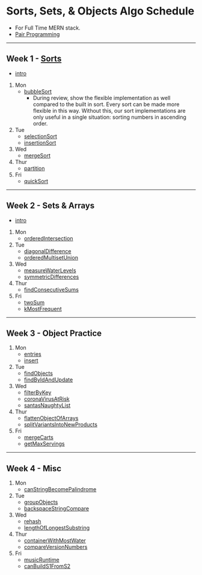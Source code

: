 # Sorts, Sets, & Objects Algo Schedule

- For Full Time MERN stack.
- [Pair Programming](../pair-programming.md)

---

## Week 1 - [Sorts](../src/sorts)

- [intro](../src/sorts/intro.md)

1. Mon
   - [bubbleSort](../src/sorts/bubbleSort/index.js)
     - During review, show the flexible implementation as well compared to the built in sort. Every sort can be made more flexible in this way. Without this, our sort implementations are only useful in a single situation: sorting numbers in ascending order.
2. Tue
   - [selectionSort](../src/sorts/selectionSort/index.js)
   - [insertionSort](../src/sorts/insertionSort/index.js)
3. Wed
   - [mergeSort](../src/sorts/mergeSort/index.js)
4. Thur
   - [partition](../src/sorts/partition/index.js)
5. Fri
   - [quickSort](../src/sorts/quickSort/index.js)

---

## Week 2 - Sets & Arrays

- [intro](../src/sets/intro.md)

1. Mon
   - [orderedIntersection](../src/sets/orderedIntersection/index.js)
2. Tue
   - [diagonalDifference](../src/arrays/diagonalDifference/index.js)
   - [orderedMultisetUnion](../src/sets/orderedMultisetUnion/index.js)
3. Wed
   - [measureWaterLevels](../src/arrays/measureWaterLevels/index.js)
   - [symmetricDifferences](../src/sets/symmetricDifferences/index.js)
4. Thur
   - [findConsecutiveSums](../src/arrays/findConsecutiveSums/index.js)
5. Fri
   - [twoSum](../src/arrays/twoSum/index.js)
   - [kMostFrequent](../src/arrays/kMostFrequent/index.js)

---

## Week 3 - Object Practice

1. Mon
   - [entries](../src/recreated_methods/Object/entries/index.js)
   - [insert](../src/objects/insert/index.js)
2. Tue
   - [findObjects](../src/objects/findObjects/index.js)
   - [findByIdAndUpdate](../src/objects/findByIdAndUpdate/index.js)
3. Wed
   - [filterByKey](../src/objects/filterByKey/index.js)
   - [coronaVirusAtRisk](../src/objects/coronaVirusAtRisk/index.js)
   - [santasNaughtyList](../src/objects/santasNaughtyList/index.js)
4. Thur
   - [flattenObjectOfArrays](../src/fromJob/flattenObjectOfArrays/index.js)
   - [splitVariantsIntoNewProducts](../src/fromJob/splitVariantsIntoNewProducts/index.js)
5. Fri
   - [mergeCarts](../src/arrays/mergeCarts/index.js)
   - [getMaxServings](../src/objects/getMaxServings/index.js)

---

## Week 4 - Misc

1. Mon
   - [canStringBecomePalindrome](../src/strings/canStringBecomePalindrome/index.js)
2. Tue
   - [groupObjects](../src/objects/groupObjects/index.js)
   - [backspaceStringCompare](../src/strings/backspaceStringCompare/index.js)
3. Wed
   - [rehash](../src/strings/rehash/index.js)
   - [lengthOfLongestSubstring](../src/strings/lengthOfLongestSubstring/index.js)
4. Thur
   - [containerWithMostWater](../src/arrays/containerWithMostWater/index.js)
   - [compareVersionNumbers](../src/strings/compareVersionNumbers/index.js)
5. Fri
   - [musicRuntime](../src/amazon/musicRuntime/index.js)
   - [canBuildS1FromS2](../src/strings/canBuildS1FromS2/index.js)
